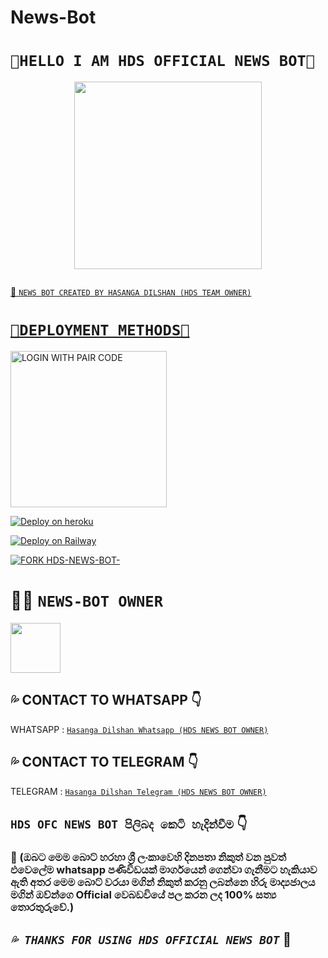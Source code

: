 # News-Bot

# **`🌟HELLO I AM HDS OFFICIAL NEWS BOT🌟`**

<p align="center">
<img src="https://telegra.ph/file/680e925c39f8b21f0732c.jpg" width="300" height="300"/>
</p>


<p align="center">
  <a href="#"><img src="http://readme-typing-svg.herokuapp.com?color=d1fa02&center=true&vCenter=true&multiline=false&lines=HELLO+IAM+HDS+OFFICIAL+NEWS+BOT" alt="">
</p>


💫 `NEWS BOT CREATED BY HASANGA DILSHAN (HDS TEAM OWNER)`


# **`🚨DEPLOYMENT METHODS🚨`**



<a href="https://replit.com/@SACHIBOT/MOVIE-MYSTIQ#README.md/"><img src="https://img.shields.io/badge/LOGIN%20WITH-PAIR%20CODE-yellow" alt="LOGIN WITH PAIR CODE" width="250"></a>



[![Deploy on heroku](https://www.herokucdn.com/deploy/button.svg)](https://dashboard.heroku.com/new?button-url=https://github.com/MANIBOT/News-Bot&template=https://github.com/HDS-OFC-NEWS-BOT-24/HDS-NEWS-BOT.git)



[![Deploy on Railway](https://railway.app/button.svg)](https://railway.app/template/5_3enq)
<br>


[![FORK HDS-NEWS-BOT-](https://img.shields.io/badge/FORK%20-HDS.OFC.NEWS.BOT%20-white)](https://github.com/HDS-OFC-NEWS-BOT-24/HDS-NEWS-BOT/fork)




# 👨‍💻 **`NEWS-BOT OWNER`** 


<a href="https://github.com/HDS-OFC-NEWS-BOT-24/HDS-NEWS-BOT"><img src="https://telegra.ph/file/84f07ad063a0358cbc437.jpg" width=80 height=80></a> 


## 💦 CONTACT TO WHATSAPP 👇
WHATSAPP : [`Hasanga Dilshan Whatsapp (HDS NEWS BOT OWNER)`](https://wa.me/94751627940)




## 💦 CONTACT TO TELEGRAM 👇
TELEGRAM : [`Hasanga Dilshan Telegram (HDS NEWS BOT OWNER)`](https://t.me/HDSOFFICIALTEAM) 


## `HDS OFC NEWS BOT පිලිබද කෙටි හැදින්වීම` 👇
### 💯 (ඔබට මෙම බොට් හරහා ශ්‍රී ලංකාවෙහි දිනපතා නිකුත් වන පුවත් එවෙලේම whatsapp පණිවිඩයක් මාර්ගයෙන් ගෙන්වා ගැනීමට හැකියාව ඇති අතර මෙම බොට් වරයා මගින් නිකුත් කරනු ලබන්නෙ හිරු මාද්‍යජාලය මගින් ඔව්න්ගෙ Official වෙබඩවියේ පල කරන ලද 100% සත්‍ය තොරතුරුවේ.)

## *`💦 THANKS FOR USING HDS OFFICIAL NEWS BOT`* 📡
